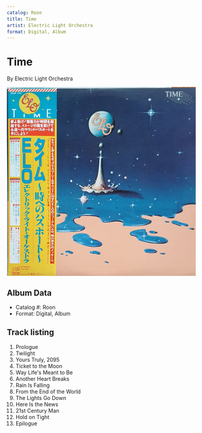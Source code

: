 ```yaml
---
catalog: Roon
title: Time
artist: Electric Light Orchestra
format: Digital, Album
---
```


# Time

By Electric Light Orchestra

![](../../assets/albumcovers/Electric_Light_Orchestra-Time.png)

## Album Data

- Catalog #: Roon
- Format: Digital, Album


## Track listing


1. Prologue
2. Twilight
3. Yours Truly, 2095
4. Ticket to the Moon
5. Way Life's Meant to Be
6. Another Heart Breaks
7. Rain Is Falling
8. From the End of the World
9. The Lights Go Down
10. Here Is the News
11. 21st Century Man
12. Hold on Tight
13. Epilogue

